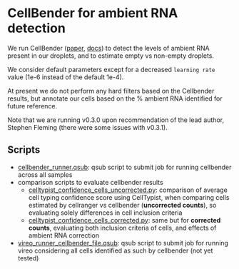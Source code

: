 # CellBender for ambient RNA detection

We run CellBender ([paper](https://www.nature.com/articles/s41592-023-01943-7), [docs](https://cellbender.readthedocs.io/en/latest/index.html)) to detect the levels of ambient RNA present in our droplets, and to estimate empty vs non-empty droplets.

We consider default parameters except for a decreased ```learning rate``` value (1e-6 instead of the default 1e-4).

At present we do not perform any hard filters based on the Cellbender results, but annotate our cells based on the % ambient RNA identified for future reference.

Note that we are running v0.3.0 upon recommendation of the lead author, Stephen Fleming (there were some issues with v0.3.1).

## Scripts

* [cellbender_runner.qsub](cellbender_runner.qsub): qsub script to submit job for running cellbender across all samples
* comparison scripts to evaluate cellbender results
  * [celltypist_confidence_cells_uncorrected.py](celltypist_confidence_cells_uncorrected.py): comparison of average cell typing confidence score using CellTypist, when comparing cells estimated by cellranger vs cellbender (**uncorrected counts**), so evaluating solely differences in cell inclusion criteria
  * [celltypist_confidence_cells_corrected.py](celltypist_confidence_cells_corrected.py): same but for **corrected counts**, evaluating both inclusion criteria of cells, and effects of ambient RNA correction
* [vireo_runner_cellbender_file.qsub](vireo_runner_cellbender_file.qsub): qsub script to submit job for running vireo considering all cells identified as such by cellbender (not yet tested)

